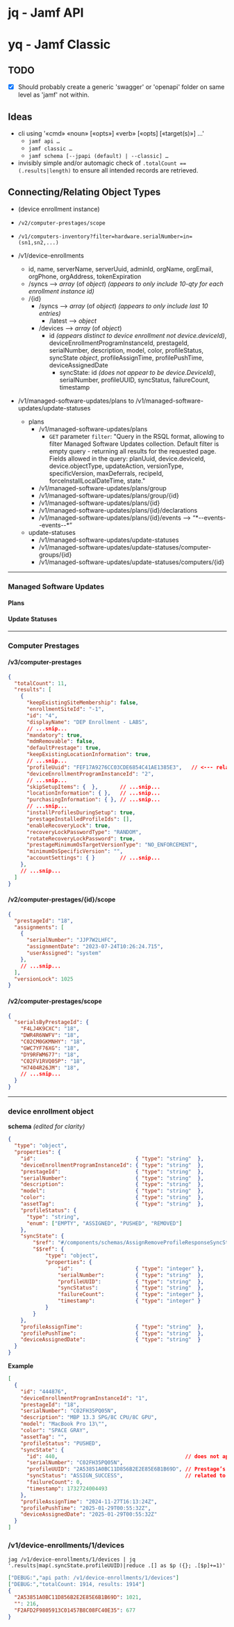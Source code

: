 # jq - Jamf API
# yq - Jamf Classic

## TODO

- [x] Should probably create a generic 'swagger' or 'openapi' folder on same level as 'jamf' not within.

## Ideas

- cli using '«cmd» «noun» [«opts»] «verb» [«opts] [«target(s)»] …'
	- `jamf api … `
	- `jamf classic … `
	- `jamf schema [--jpapi (default) | --classic] …`
- invisibly simple and/or automagic check of `.totalCount == (.results|length)` to ensure all intended records are retrieved.


## Connecting/Relating Object Types

- (device enrollment instance)
- `/v2/computer-prestages/scope` 
- `/v1/computers-inventory?filter=hardware.serialNumber=in=(sn1,sn2,...)`

- /v1/device-enrollments
	- id, name, serverName, serverUuid, adminId, orgName, orgEmail, orgPhone, orgAddress, tokenExpiration
	- /syncs --> _array_ (of _object_) _(appears to only include 10-qty for each enrollment instance id)_
	- /{id}
		- /syncs --> _array_ (of _object_) _(appears to only include last 10 entries)_
			- /latest --> _object_
		- /devices --> _array_ (of _object_)
			- id _(appears distinct to device enrollment not device.deviceId)_, deviceEnrollmentProgramInstanceId, prestageId, serialNumber, description, model, color, profileStatus, syncState _object_, profileAssignTime, profilePushTime, deviceAssignedDate
				- syncState: id _(does not appear to be device.DeviceId)_, serialNumber, profileUUID, syncStatus, failureCount, timestamp

- /v1/managed-software-updates/plans to /v1/managed-software-updates/update-statuses
  - plans
    - /v1/managed-software-updates/plans
      - `GET` parameter `filter`: "Query in the RSQL format, allowing to filter Managed Software Updates collection. Default filter is empty query - returning all results for the requested page. Fields allowed in the query: planUuid, device.deviceId, device.objectType, updateAction, versionType, specificVersion, maxDeferrals, recipeId, forceInstallLocalDateTime, state."  
    - /v1/managed-software-updates/plans/group
    - /v1/managed-software-updates/plans/group/{id}
    - /v1/managed-software-updates/plans/{id}
    - /v1/managed-software-updates/plans/{id}/declarations
    - /v1/managed-software-updates/plans/{id}/events --> “\*--events--events--\*”
  - update-statuses
    - /v1/managed-software-updates/update-statuses
    - /v1/managed-software-updates/update-statuses/computer-groups/{id}
    - /v1/managed-software-updates/update-statuses/computers/{id}

- - - 

### Managed Software Updates

#### Plans

#### Update Statuses

- - - 

### Computer Prestages

#### /v3/computer-prestages

```json
{
  "totalCount": 11,
  "results": [
    {
      "keepExistingSiteMembership": false,
      "enrollmentSiteId": "-1",
      "id": "4",
      "displayName": "DEP Enrollment - LABS",
      // ...snip...
      "mandatory": true,
      "mdmRemovable": false,
      "defaultPrestage": true,
      "keepExistingLocationInformation": true,
      // ...snip...
      "profileUuid": "FEF17A9276CC03CDE6854C41AE1385E3",   // <--- relates to device-enrollment data
      "deviceEnrollmentProgramInstanceId": "2",
      // ...snip...
      "skipSetupItems": {  },       // ...snip...
      "locationInformation": { },   // ...snip...
      "purchasingInformation": { }, // ...snip...
      // ...snip...
      "installProfilesDuringSetup": true,
      "prestageInstalledProfileIds": [],
      "enableRecoveryLock": true,
      "recoveryLockPasswordType": "RANDOM",
      "rotateRecoveryLockPassword": true,
      "prestageMinimumOsTargetVersionType": "NO_ENFORCEMENT",
      "minimumOsSpecificVersion": "",
      "accountSettings": { }        // ...snip...
    },
    // ...snip...
  ]
}
```

#### /v2/computer-prestages/{id}/scope

```json
{
  "prestageId": "18",
  "assignments": [
    {
      "serialNumber": "JJP7W2LHFC",
      "assignmentDate": "2023-07-24T10:26:24.715",
      "userAssigned": "system"
    },
    // ...snip...
  ],
  "versionLock": 1025
}
```


#### /v2/computer-prestages/scope
```json
{
  "serialsByPrestageId": {
    "F4LJ4K9CXC": "18",
    "DWR4R6NWFV": "18",
    "C02CM0GKMNHY": "18",
    "GWC7YF76XG": "18",
    "DY9RFWM677": "18",
    "C02FV1RVQ05P": "18",
    "H7404R26JM": "18",
    // ...snip...
  }
}
```

- - - 

### device enrollment object 
**schema** _(edited for clarity)_
```json
{
  "type": "object",
  "properties": {
    "id":                                { "type": "string"  },
    "deviceEnrollmentProgramInstanceId": { "type": "string"  },
    "prestageId":                        { "type": "string"  },
    "serialNumber":                      { "type": "string"  },
    "description":                       { "type": "string"  },
    "model":                             { "type": "string"  },
    "color":                             { "type": "string"  },
    "assetTag":                          { "type": "string"  },
    "profileStatus": {
      "type": "string",
      "enum": ["EMPTY", "ASSIGNED", "PUSHED", "REMOVED"]
    },
    "syncState": {
		"$ref": "#/components/schemas/AssignRemoveProfileResponseSyncState",
		"$$ref": {
			"type": "object",
			"properties": {
				"id":                    { "type": "integer" },
				"serialNumber":          { "type": "string"  },
				"profileUUID":           { "type": "string"  },
				"syncStatus":            { "type": "string"  },
				"failureCount":          { "type": "integer" },
				"timestamp":             { "type": "integer" }
			}
		}
    },
    "profileAssignTime":                 { "type": "string"  },
    "profilePushTime":                   { "type": "string"  },
    "deviceAssignedDate":                { "type": "string"  }
  }
}
```

**Example**
```json
[
  {
    "id": "444876",
    "deviceEnrollmentProgramInstanceId": "1",
    "prestageId": "18",
    "serialNumber": "C02FH35PQ05N",
    "description": "MBP 13.3 SPG/8C CPU/8C GPU",
    "model": "MacBook Pro 13\"",
    "color": "SPACE GRAY",
    "assetTag": "",
    "profileStatus": "PUSHED",
    "syncState": {
      "id": 440,                                         // does not appear to be index number from prestage .assignments array
      "serialNumber": "C02FH35PQ05N",
      "profileUUID": "2A53851A0BC11D856B2E2E85E6B1B69D", // Prestage’s profileUuuid
      "syncStatus": "ASSIGN_SUCCESS",                    // related to Prestage assignment ???
      "failureCount": 0,
      "timestamp": 1732724004493
    },
    "profileAssignTime": "2024-11-27T16:13:24Z",
    "profilePushTime": "2025-01-29T00:55:32Z",
    "deviceAssignedDate": "2025-01-29T00:55:32Z"
  }
]
```

### /v1/device-enrollments/1/devices

```shell
jag /v1/device-enrollments/1/devices | jq '.results|map(.syncState.profileUUID)|reduce .[] as $p ({}; .[$p]+=1)'
```

```json
["DEBUG:","api path: /v1/device-enrollments/1/devices"]
["DEBUG:","totalCount: 1914, results: 1914"]
{
  "2A53851A0BC11D856B2E2E85E6B1B69D": 1021,
  "": 216,
  "F2AFD2F9805913C01457B8C08FC40E35": 677
}
```

